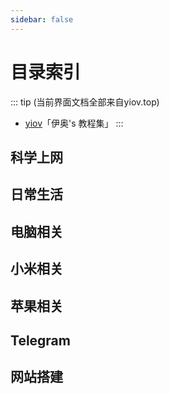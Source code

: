 ```yaml
---
sidebar: false
---
```


# 目录索引
::: tip (当前界面文档全部来自yiov.top) 
* [yiov](https://yiov.top/)「伊奥's 教程集」
:::

<script setup>
import { gfw } from '/.vitepress/theme/lists/yiov/gfw'
import { daily } from '/.vitepress/theme/lists/yiov/daily'
import { computer } from '/.vitepress/theme/lists/yiov/computer'
import { mi } from '/.vitepress/theme/lists/yiov/mi'
import { iPhone } from '/.vitepress/theme/lists/yiov/iPhone'
import { tg } from '/.vitepress/theme/lists/yiov/tg'
import { website } from '/.vitepress/theme/lists/yiov/website'
</script>


## 科学上网

<lists v-for="{ items } in gfw" :items="items" />



## 日常生活

<lists v-for="{ title , items } in daily" :title="title" :items="items" />



## 电脑相关

<lists v-for="{ title , items } in computer" :title="title" :items="items" />




## 小米相关

<lists v-for="{ items } in mi" :items="items" />




## 苹果相关

<lists v-for="{  title , items } in iPhone" :title="title" :items="items" />




## Telegram

<lists v-for="{ items } in tg" :items="items" />





## 网站搭建

<lists v-for="{ title , items } in website" :title="title" :items="items" />





